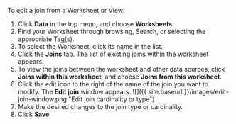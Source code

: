 To edit a join from a Worksheet or View:
1. Click **Data** in the top menu, and choose **Worksheets**.
2. Find your Worksheet through browsing, Search, or selecting the appropriate Tag(s).
3. To select the Worksheet, click its name in the list.
4. Click the **Joins** tab. The list of existing joins within the worksheet appears.
5. To view the joins between the worksheet and other data sources, click **Joins within this worksheet**, and choose **Joins from this worksheet**.
6. Click the edit icon to the right of the name of the join you want to modify. The **Edit join** window appears.
![]({{ site.baseurl }}/images/edit-join-window.png "Edit join cardinality or type")
7. Make the desired changes to the join type or cardinality.
8. Click **Save**.
